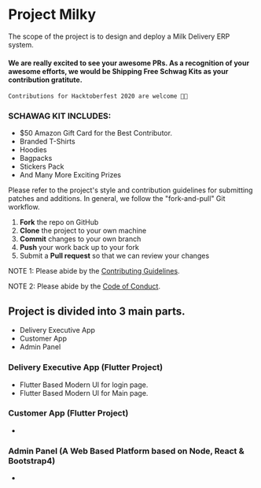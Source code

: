 # Project Milky

The scope of the project is to design and deploy a Milk Delivery ERP system.

#### We are really excited to see your awesome PRs. As a recognition of your awesome efforts, we would be **Shipping Free Schwag Kits** as your contribution gratitute.

`Contributions for Hacktoberfest 2020 are welcome 🎉🎉`

### SCHAWAG KIT INCLUDES:
- $50 Amazon Gift Card for the Best Contributor.
- Branded T-Shirts
- Hoodies
- Bagpacks
- Stickers Pack
- And Many More Exciting Prizes

Please refer to the project's style and contribution guidelines for submitting patches and additions. In general, we follow the "fork-and-pull" Git workflow.

 1. **Fork** the repo on GitHub
 2. **Clone** the project to your own machine
 3. **Commit** changes to your own branch
 4. **Push** your work back up to your fork
 5. Submit a **Pull request** so that we can review your changes

NOTE 1: Please abide by the [Contributing Guidelines](https://github.com/dscnitrourkela/project-raasan/blob/development/CONTRIBUTING.md).

NOTE 2: Please abide by the [Code of Conduct](https://github.com/dscnitrourkela/project-raasan/blob/development/CODE_OF_CONDUCT.md).

## Project is divided into 3 main parts.
- Delivery Executive App
- Customer App
- Admin Panel

### Delivery Executive App (Flutter Project)
- Flutter Based Modern UI for login page.
- Flutter Based Modern UI for Main page.

### Customer App (Flutter Project)
- 

### Admin Panel (A Web Based Platform based on Node, React & Bootstrap4)
- 
